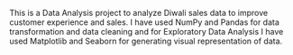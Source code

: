 This is a Data Analysis project to analyze Diwali sales data to improve customer experience and sales. 
I have used NumPy and Pandas for data transformation and data cleaning and for Exploratory Data Analysis I have used  Matplotlib and Seaborn for generating visual representation of data.
